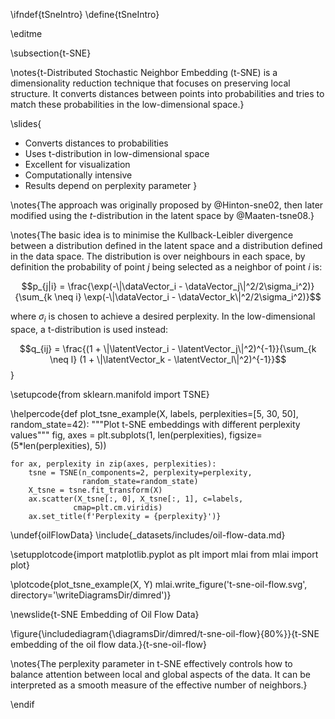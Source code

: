 \ifndef{tSneIntro}
\define{tSneIntro}

\editme

\subsection{t-SNE}

\notes{t-Distributed Stochastic Neighbor Embedding (t-SNE) is a dimensionality reduction technique that focuses on preserving local structure. It converts distances between points into probabilities and tries to match these probabilities in the low-dimensional space.}

\slides{
* Converts distances to probabilities
* Uses t-distribution in low-dimensional space
* Excellent for visualization
* Computationally intensive
* Results depend on perplexity parameter
}

\notes{The approach was originally proposed by @Hinton-sne02, then later modified using the $t$-distribution in the latent space by @Maaten-tsne08.}

\notes{The basic idea is to minimise the Kullback-Leibler divergence between a distribution defined in the latent space and a distribution defined in the data space. The distribution is over neighbours in each space, by definition the probability of point $j$ being selected as a neighbor of point $i$ is:

$$p_{j|i} = \frac{\exp(-\|\dataVector_i - \dataVector_j\|^2/2\sigma_i^2)}{\sum_{k \neq i} \exp(-\|\dataVector_i - \dataVector_k\|^2/2\sigma_i^2)}$$

where $\sigma_i$ is chosen to achieve a desired perplexity. In the low-dimensional space, a t-distribution is used instead:

$$q_{ij} = \frac{(1 + \|\latentVector_i - \latentVector_j\|^2)^{-1}}{\sum_{k \neq l} (1 + \|\latentVector_k - \latentVector_l\|^2)^{-1}}$$}

\setupcode{from sklearn.manifold import TSNE}

\helpercode{def plot_tsne_example(X, labels, perplexities=[5, 30, 50], random_state=42):
    """Plot t-SNE embeddings with different perplexity values"""
    fig, axes = plt.subplots(1, len(perplexities), 
                            figsize=(5*len(perplexities), 5))
    
    for ax, perplexity in zip(axes, perplexities):
        tsne = TSNE(n_components=2, perplexity=perplexity, 
                    random_state=random_state)
        X_tsne = tsne.fit_transform(X)
        ax.scatter(X_tsne[:, 0], X_tsne[:, 1], c=labels, 
                  cmap=plt.cm.viridis)
        ax.set_title(f'Perplexity = {perplexity}')}

\undef{oilFlowData}
\include{_datasets/includes/oil-flow-data.md}

\setupplotcode{import matplotlib.pyplot as plt
import mlai
from mlai import plot}

\plotcode{plot_tsne_example(X, Y)
mlai.write_figure('t-sne-oil-flow.svg', directory='\writeDiagramsDir/dimred')}

\newslide{t-SNE Embedding of Oil Flow Data}

\figure{\includediagram{\diagramsDir/dimred/t-sne-oil-flow}{80%}}{t-SNE embedding of the oil flow data.}{t-sne-oil-flow}

\notes{The perplexity parameter in t-SNE effectively controls how to balance attention between local and global aspects of the data. It can be interpreted as a smooth measure of the effective number of neighbors.}

\endif
